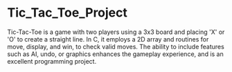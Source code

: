 # Tic_Tac_Toe_Project
Tic-Tac-Toe is a game with two players using a 3x3 board and placing 'X' or 'O' to create a straight line. In C, it employs a 2D array and routines for move, display, and win, to check valid moves. The ability to include features such as AI, undo, or graphics enhances the gameplay experience, and is an excellent programming project.
